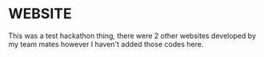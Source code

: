 # WEBSITE
This was a test hackathon thing, there were 2 other websites developed by my team mates however I haven't added those codes here.
